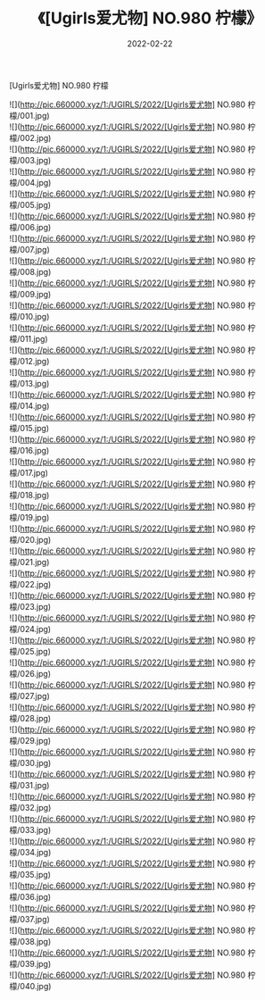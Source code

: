 ﻿---
layout: post
title:  《[Ugirls爱尤物] NO.980 柠檬》
date:   2022-02-22
img: http://pic.660000.xyz/1:/UGIRLS/2022/[Ugirls爱尤物] NO.980 柠檬/000.jpg
categories: [美女, 清纯, 唯美]
---

[Ugirls爱尤物] NO.980 柠檬

 ![](http://pic.660000.xyz/1:/UGIRLS/2022/[Ugirls爱尤物] NO.980 柠檬/001.jpg) <br>![](http://pic.660000.xyz/1:/UGIRLS/2022/[Ugirls爱尤物] NO.980 柠檬/002.jpg) <br>![](http://pic.660000.xyz/1:/UGIRLS/2022/[Ugirls爱尤物] NO.980 柠檬/003.jpg) <br>![](http://pic.660000.xyz/1:/UGIRLS/2022/[Ugirls爱尤物] NO.980 柠檬/004.jpg) <br>![](http://pic.660000.xyz/1:/UGIRLS/2022/[Ugirls爱尤物] NO.980 柠檬/005.jpg) <br>![](http://pic.660000.xyz/1:/UGIRLS/2022/[Ugirls爱尤物] NO.980 柠檬/006.jpg) <br>![](http://pic.660000.xyz/1:/UGIRLS/2022/[Ugirls爱尤物] NO.980 柠檬/007.jpg) <br>![](http://pic.660000.xyz/1:/UGIRLS/2022/[Ugirls爱尤物] NO.980 柠檬/008.jpg) <br>![](http://pic.660000.xyz/1:/UGIRLS/2022/[Ugirls爱尤物] NO.980 柠檬/009.jpg) <br>![](http://pic.660000.xyz/1:/UGIRLS/2022/[Ugirls爱尤物] NO.980 柠檬/010.jpg) <br>![](http://pic.660000.xyz/1:/UGIRLS/2022/[Ugirls爱尤物] NO.980 柠檬/011.jpg) <br>![](http://pic.660000.xyz/1:/UGIRLS/2022/[Ugirls爱尤物] NO.980 柠檬/012.jpg) <br>![](http://pic.660000.xyz/1:/UGIRLS/2022/[Ugirls爱尤物] NO.980 柠檬/013.jpg) <br>![](http://pic.660000.xyz/1:/UGIRLS/2022/[Ugirls爱尤物] NO.980 柠檬/014.jpg) <br>![](http://pic.660000.xyz/1:/UGIRLS/2022/[Ugirls爱尤物] NO.980 柠檬/015.jpg) <br>![](http://pic.660000.xyz/1:/UGIRLS/2022/[Ugirls爱尤物] NO.980 柠檬/016.jpg) <br>![](http://pic.660000.xyz/1:/UGIRLS/2022/[Ugirls爱尤物] NO.980 柠檬/017.jpg) <br>![](http://pic.660000.xyz/1:/UGIRLS/2022/[Ugirls爱尤物] NO.980 柠檬/018.jpg) <br>![](http://pic.660000.xyz/1:/UGIRLS/2022/[Ugirls爱尤物] NO.980 柠檬/019.jpg) <br>![](http://pic.660000.xyz/1:/UGIRLS/2022/[Ugirls爱尤物] NO.980 柠檬/020.jpg) <br>![](http://pic.660000.xyz/1:/UGIRLS/2022/[Ugirls爱尤物] NO.980 柠檬/021.jpg) <br>![](http://pic.660000.xyz/1:/UGIRLS/2022/[Ugirls爱尤物] NO.980 柠檬/022.jpg) <br>![](http://pic.660000.xyz/1:/UGIRLS/2022/[Ugirls爱尤物] NO.980 柠檬/023.jpg) <br>![](http://pic.660000.xyz/1:/UGIRLS/2022/[Ugirls爱尤物] NO.980 柠檬/024.jpg) <br>![](http://pic.660000.xyz/1:/UGIRLS/2022/[Ugirls爱尤物] NO.980 柠檬/025.jpg) <br>![](http://pic.660000.xyz/1:/UGIRLS/2022/[Ugirls爱尤物] NO.980 柠檬/026.jpg) <br>![](http://pic.660000.xyz/1:/UGIRLS/2022/[Ugirls爱尤物] NO.980 柠檬/027.jpg) <br>![](http://pic.660000.xyz/1:/UGIRLS/2022/[Ugirls爱尤物] NO.980 柠檬/028.jpg) <br>![](http://pic.660000.xyz/1:/UGIRLS/2022/[Ugirls爱尤物] NO.980 柠檬/029.jpg) <br>![](http://pic.660000.xyz/1:/UGIRLS/2022/[Ugirls爱尤物] NO.980 柠檬/030.jpg) <br>![](http://pic.660000.xyz/1:/UGIRLS/2022/[Ugirls爱尤物] NO.980 柠檬/031.jpg) <br>![](http://pic.660000.xyz/1:/UGIRLS/2022/[Ugirls爱尤物] NO.980 柠檬/032.jpg) <br>![](http://pic.660000.xyz/1:/UGIRLS/2022/[Ugirls爱尤物] NO.980 柠檬/033.jpg) <br>![](http://pic.660000.xyz/1:/UGIRLS/2022/[Ugirls爱尤物] NO.980 柠檬/034.jpg) <br>![](http://pic.660000.xyz/1:/UGIRLS/2022/[Ugirls爱尤物] NO.980 柠檬/035.jpg) <br>![](http://pic.660000.xyz/1:/UGIRLS/2022/[Ugirls爱尤物] NO.980 柠檬/036.jpg) <br>![](http://pic.660000.xyz/1:/UGIRLS/2022/[Ugirls爱尤物] NO.980 柠檬/037.jpg) <br>![](http://pic.660000.xyz/1:/UGIRLS/2022/[Ugirls爱尤物] NO.980 柠檬/038.jpg) <br>![](http://pic.660000.xyz/1:/UGIRLS/2022/[Ugirls爱尤物] NO.980 柠檬/039.jpg) <br>![](http://pic.660000.xyz/1:/UGIRLS/2022/[Ugirls爱尤物] NO.980 柠檬/040.jpg) <br>